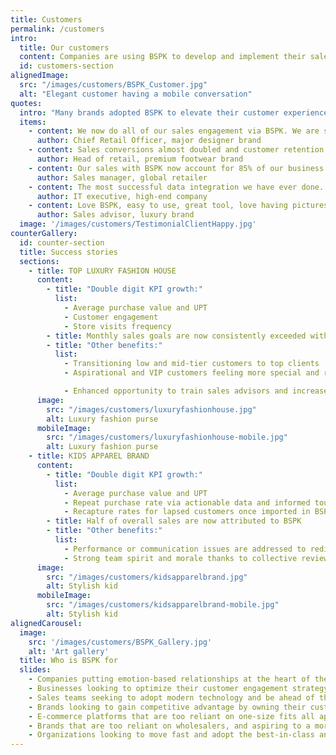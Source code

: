 ```yaml
---
title: Customers
permalink: /customers
intro:
  title: Our customers
  content: Companies are using BSPK to develop and implement their sales engagement strategy
  id: customers-section
alignedImage:
  src: "/images/customers/BSPK_Customer.jpg"
  alt: "Elegant customer having a mobile conversation"
quotes:
  intro: "Many brands adopted BSPK to elevate their customer experience strategy. Here’s what some of them told us:"
  items:
    - content: We now do all of our sales engagement via BSPK. We are so fortunate to have their technology deployed in our stores.
      author: Chief Retail Officer, major designer brand 
    - content: Sales conversions almost doubled and customer retention tripled after nine months across our 80 store fleet.
      author: Head of retail, premium footwear brand
    - content: Our sales with BSPK now account for 85% of our business performance.
      author: Sales manager, global retailer
    - content: The most successful data integration we have ever done. We cannot believe it only took six weeks!
      author: IT executive, high-end company 
    - content: Love BSPK, easy to use, great tool, love having pictures to share with clients!
      author: Sales advisor, luxury brand
  image: '/images/customers/TestimonialClientHappy.jpg'
counterGallery:
  id: counter-section
  title: Success stories
  sections:
    - title: TOP LUXURY FASHION HOUSE
      content:
        - title: "Double digit KPI growth:"
          list:
            - Average purchase value and UPT
            - Customer engagement
            - Store visits frequency
        - title: Monthly sales goals are now consistently exceeded with BSPK
        - title: "Other benefits:"
          list:
            - Transitioning low and mid-tier customers to top clients
            - Aspirational and VIP customers feeling more special and re-living positive emotions experienced in store

            - Enhanced opportunity to train sales advisors and increase customer and product knowledge
      image:
        src: "/images/customers/luxuryfashionhouse.jpg"
        alt: Luxury fashion purse
      mobileImage:
        src: "/images/customers/luxuryfashionhouse-mobile.jpg"
        alt: Luxury fashion purse
    - title: KIDS APPAREL BRAND
      content:
        - title: "Double digit KPI growth:"
          list:
            - Average purchase value and UPT
            - Repeat purchase rate via actionable data and informed touch points for distant selling
            - Recapture rates for lapsed customers once imported in BSPK database
        - title: Half of overall sales are now attributed to BSPK
        - title: "Other benefits:"
          list:
            - Performance or communication issues are addressed to redirect employees and improve the customer experience
            - Strong team spirit and morale thanks to collective review and celebration of individual successes
      image:
        src: "/images/customers/kidsapparelbrand.jpg"
        alt: Stylish kid
      mobileImage:
        src: "/images/customers/kidsapparelbrand-mobile.jpg"
        alt: Stylish kid
alignedCarousel:
  image:
    src: '/images/customers/BSPK_Gallery.jpg'
    alt: 'Art gallery'
  title: Who is BSPK for
  slides:
    - Companies putting emotion-based relationships at the heart of their unique selling proposition for improved customer experience and lifetime value
    - Businesses looking to optimize their customer engagement strategy with a human touch
    - Sales teams seeking to adopt modern technology and be ahead of the game
    - Brands looking to gain competitive advantage by owning their customer relationships and providing a better experience online or offline
    - E-commerce platforms that are too reliant on one-size fits all approach and look to differentiate
    - Brands that are too reliant on wholesalers, and aspiring to a more DTC approach
    - Organizations looking to move fast and adopt the best-in-class and only complete, cloud-hosted solution at a time when shopping habits have changed
---
```


<Internal-Intro/>
<Internal-AlignedImage/>
<ClientOnly>
  <Internal-Quotes/>
</ClientOnly>
<Internal-CounterGallery page="customers"/>
<ClientOnly>
  <Internal-AlignedCarousel/>
</ClientOnly>
<Newsletter/>
